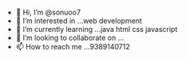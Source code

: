 - 👋 Hi, I’m @sonuoo7
- 👀 I’m interested in ...web development
- 🌱 I’m currently learning ...java html css javascript
- 💞️ I’m looking to collaborate on ...
- 📫 How to reach me ...9389140712

<!---
sonuoo7/sonuoo7 is a ✨ special ✨ repository because its `README.md` (this file) appears on your GitHub profile.
You can click the Preview link to take a look at your changes.
--->
